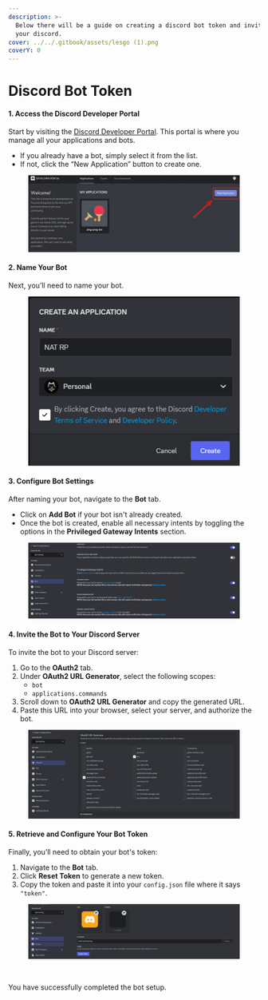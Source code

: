 ```yaml
---
description: >-
  Below there will be a guide on creating a discord bot token and inviting it to
  your discord.
cover: ../../.gitbook/assets/lesgo (1).png
coverY: 0
---
```


# Discord Bot Token

#### 1. Access the Discord Developer Portal

Start by visiting the [Discord Developer Portal](https://discord.dev/developers/applications/). This portal is where you manage all your applications and bots.

* If you already have a bot, simply select it from the list.
* If not, click the “New Application” button to create one.

<figure><img src="../../.gitbook/assets/image.png" alt=""><figcaption></figcaption></figure>

#### 2. Name Your Bot

Next, you’ll need to name your bot.

<figure><img src="../../.gitbook/assets/image (1).png" alt=""><figcaption></figcaption></figure>

#### 3. Configure Bot Settings

After naming your bot, navigate to the **Bot** tab.

* Click on **Add Bot** if your bot isn't already created.
* Once the bot is created, enable all necessary intents by toggling the options in the **Privileged Gateway Intents** section.

<figure><img src="../../.gitbook/assets/image (3).png" alt=""><figcaption></figcaption></figure>

#### 4. Invite the Bot to Your Discord Server

To invite the bot to your Discord server:

1. Go to the **OAuth2** tab.
2. Under **OAuth2 URL Generator**, select the following scopes:
   * `bot`
   * `applications.commands`
3. Scroll down to **OAuth2 URL Generator** and copy the generated URL.
4. Paste this URL into your browser, select your server, and authorize the bot.

<figure><img src="../../.gitbook/assets/image (4).png" alt=""><figcaption></figcaption></figure>

#### 5. Retrieve and Configure Your Bot Token

Finally, you’ll need to obtain your bot's token:

1. Navigate to the **Bot** tab.
2. Click **Reset Token** to generate a new token.
3. Copy the token and paste it into your `config.json` file where it says `"token"`.

<figure><img src="../../.gitbook/assets/image (5).png" alt=""><figcaption></figcaption></figure>

<figure><img src="https://i.imgur.com/Lms5Iud.png" alt=""><figcaption></figcaption></figure>

&#x20;                                                   You have successfully completed the bot setup.
